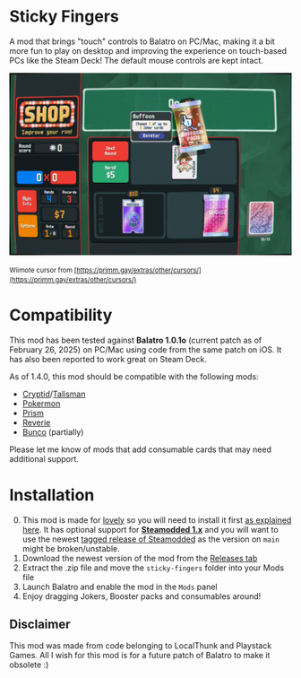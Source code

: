 # Sticky Fingers

A mod that brings "touch" controls to Balatro on PC/Mac, making it a bit more fun to play on desktop and improving the experience on touch-based PCs like the Steam Deck! The default mouse controls are kept intact.

![](https://github.com/eramdam/sticky-fingers/blob/meta/balatro-touch-mode-0001.png?raw=true)

<small>Wiimote cursor from [https://primm.gay/extras/other/cursors/](https://primm.gay/extras/other/cursors/)</small>

# Compatibility

This mod has been tested against **Balatro 1.0.1o** (current patch as of February 26, 2025) on PC/Mac using code from the same patch on iOS. It has also been reported to work great on Steam Deck.

As of 1.4.0, this mod should be compatible with the following mods:

- [Cryptid](https://github.com/MathIsFun0/Cryptid/)/[Talisman](https://github.com/MathIsFun0/Talisman)
- [Pokermon](https://github.com/InertSteak/Pokermon)
- [Prism](https://github.com/blazingulag/Prism/)
- [Reverie](https://github.com/jumbocarrot0/reverie)
- [Bunco](https://github.com/Firch/Bunco) (partially)

Please let me know of mods that add consumable cards that may need additional support.

# Installation

0. This mod is made for [lovely](https://github.com/ethangreen-dev/lovely-injector) so you will need to install it first [as explained here](https://github.com/Steamodded/smods/wiki). It has optional support for [**Steamodded 1.x**](https://github.com/Steamodded/smods) and you will want to use the newest [tagged release of Steamodded](https://github.com/Steamodded/smods/releases) as the version on `main` might be broken/unstable.
1. Download the newest version of the mod from the [Releases tab](https://github.com/eramdam/balatro-mods/releases)
2. Extract the .zip file and move the `sticky-fingers` folder into your Mods file
3. Launch Balatro and enable the mod in the `Mods` panel
4. Enjoy dragging Jokers, Booster packs and consumables around!

## Disclaimer

This mod was made from code belonging to LocalThunk and Playstack Games. All I wish for this mod is for a future patch of Balatro to make it obsolete :)
